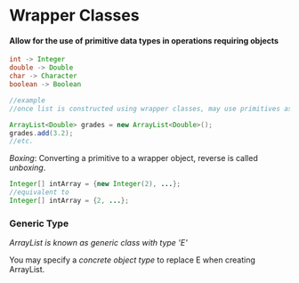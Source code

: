 Wrapper Classes
===============

#### Allow for the use of primitive data types in operations requiring objects

```java
int -> Integer
double -> Double
char -> Character
boolean -> Boolean

//example
//once list is constructed using wrapper classes, may use primitives as normal

ArrayList<Double> grades = new ArrayList<Double>();
grades.add(3.2);
//etc.
```

_Boxing_: Converting a primitive to a wrapper object, reverse is called *unboxing*. 

```java
Integer[] intArray = {new Integer(2), ...};
//equivalent to
Integer[] intArray = {2, ...};
```

### Generic Type

*ArrayList is known as generic class with type 'E'*

You may specify a *concrete object type* to replace E when creating ArrayList<object>.